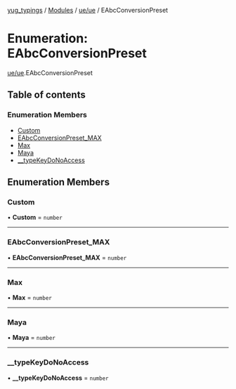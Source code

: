 [yug_typings](../README.md) / [Modules](../modules.md) / [ue/ue](../modules/ue_ue.md) / EAbcConversionPreset

# Enumeration: EAbcConversionPreset

[ue/ue](../modules/ue_ue.md).EAbcConversionPreset

## Table of contents

### Enumeration Members

- [Custom](ue_ue.EAbcConversionPreset.md#custom)
- [EAbcConversionPreset\_MAX](ue_ue.EAbcConversionPreset.md#eabcconversionpreset_max)
- [Max](ue_ue.EAbcConversionPreset.md#max)
- [Maya](ue_ue.EAbcConversionPreset.md#maya)
- [\_\_typeKeyDoNoAccess](ue_ue.EAbcConversionPreset.md#__typekeydonoaccess)

## Enumeration Members

### Custom

• **Custom** = `number`

___

### EAbcConversionPreset\_MAX

• **EAbcConversionPreset\_MAX** = `number`

___

### Max

• **Max** = `number`

___

### Maya

• **Maya** = `number`

___

### \_\_typeKeyDoNoAccess

• **\_\_typeKeyDoNoAccess** = `number`
